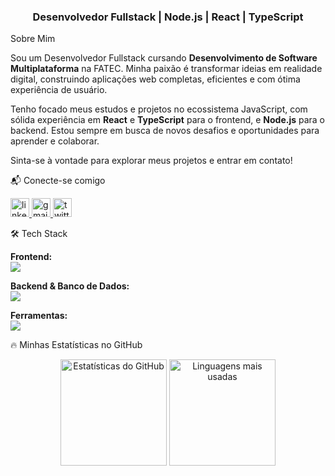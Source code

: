 <!-- Início do README -->
<h3 align="center">Desenvolvedor Fullstack | Node.js | React | TypeScript</h3>

Sobre Mim
<p align="left">
Sou um Desenvolvedor Fullstack cursando <strong>Desenvolvimento de Software Multiplataforma</strong> na FATEC. Minha paixão é transformar ideias em realidade digital, construindo aplicações web completas, eficientes e com ótima experiência de usuário.
</p>

<p align="left">
Tenho focado meus estudos e projetos no ecossistema JavaScript, com sólida experiência em <strong>React</strong> e <strong>TypeScript</strong> para o frontend, e <strong>Node.js</strong> para o backend. Estou sempre em busca de novos desafios e oportunidades para aprender e colaborar.
</p>

<p align="left">
Sinta-se à vontade para explorar meus projetos e entrar em contato!
</p>

📬 Conecte-se comigo
<p align="left">
<a href="https://www.linkedin.com/in/victor-favretto-4543492a3/" target="_blank">
<img src="https://img.shields.io/static/v1?message=LinkedIn&logo=linkedin&label=&color=0077B5&logoColor=white&labelColor=&style=for-the-badge" height="30" alt="linkedin logo" />
</a>
<a href="mailto:vf.favretto@gmail.com" target="_blank">
<img src="https://img.shields.io/static/v1?message=Gmail&logo=gmail&label=&color=D14836&logoColor=white&labelColor=&style=for-the-badge" height="30" alt="gmail logo" />
</a>
<a href="https://x.com/dev_fah" target="_blank">
<img src="https://img.shields.io/static/v1?message=Twitter&logo=x&label=&color=000000&logoColor=white&labelColor=&style=for-the-badge" height="30" alt="twitter logo" />
</a>
</p>

🛠️ Tech Stack
<p align="left">
<strong>Frontend:</strong><br>
<a href="https://skillicons.dev">
<img src="https://skillicons.dev/icons?i=html,css,js,ts,react,angular,tailwind" />
</a>
</p>

<p align="left">
<strong>Backend & Banco de Dados:</strong><br>
<a href="https://skillicons.dev">
<img src="https://skillicons.dev/icons?i=nodejs,python,java,mongodb,postgresql,aws,docker" />
</a>
</p>

<p align="left">
<strong>Ferramentas:</strong><br>
<a href="https://skillicons.dev">
<img src="https://skillicons.dev/icons?i=git,github,vscode,figma" />
</a>
</p>

🔥 Minhas Estatísticas no GitHub
<div align="center">
<img height="170" src="https://github-readme-stats.vercel.app/api?username=vFavretto&show_icons=true&theme=nightowl&include_all_commits=true&count_private=true" alt="Estatísticas do GitHub" />
<img height="170" src="https://github-readme-stats.vercel.app/api/top-langs?username=vFavretto&layout=compact&langs_count=6&theme=nightowl" alt="Linguagens mais usadas" />
</div>

<!-- Fim do README -->
